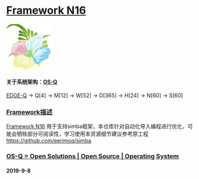 ﻿# [Framework N16](https://github.com/OS-Q/N16)
[![sites](OS-Q/OS-Q.png)](http://www.OS-Q.com)
#### 关于系统架构：[OS-Q](https://github.com/OS-Q/OS-Q)

[EDGE-Q](https://github.com/OS-Q/EDGE-Q) -> Q[4] -> M[12] -> W[52] -> D[365] -> H[24] -> N[60] -> S[60]

### [Framework描述](https://github.com/OS-Q/N16/wiki) 

[Framework N16](https://github.com/OS-Q/N16) 用于支持simba框架，本仓库针对自动化导入编程进行优化，可能会牺牲部分可阅读性，学习使用本资源细节建议参考原工程 https://github.com/eerimoq/simba

### [OS-Q = Open Solutions | Open Source |  Operating System ](http://www.OS-Q.com/N16)
####  2019-9-8